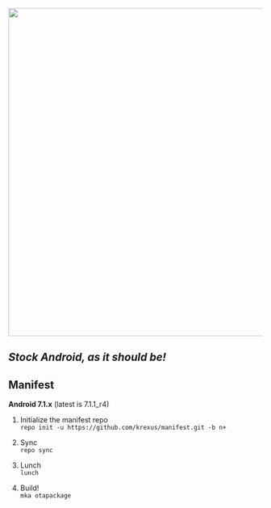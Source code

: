 <p align="center">
  <img src="https://raw.github.com/krexus/manifest/n+/krexus-logo.png" width="650">
</p>


*Stock Android, as it should be!*
---------------------------------

Manifest
--------

**Android 7.1.x** (latest is 7.1.1_r4)

1. Initialize the manifest repo		
`repo init -u https://github.com/krexus/manifest.git -b n+`

2. Sync		
`repo sync`

3. Lunch		
`lunch`

4. Build!		
`mka otapackage`
